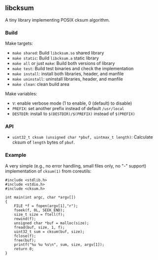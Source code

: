 ## libcksum

A tiny library implementing POSIX cksum algorithm.

### Build

Make targets:

* `make shared`: Build `libcksum.so` shared library
* `make static`: Build `libcksum.a` static library
* `make all` or just `make`: Build both versions of library
* `make test`: Build test binaries and check the implementation
* `make install`: install both libraries, header, and manfile
* `make uninstall`: uninstall libraries, header, and manfile
* `make clean`: clean build area

Make variables:

* `V`: enable verbose mode (1 to enable, 0 (default) to disable)
* `PREFIX`: set another prefix instead of default `/usr/local`
* `DESTDIR`: install to `$(DESTDIR)/$(PREFIX)` instead of `$(PREFIX)`

### API

* `uint32_t cksum (unsigned char *pbuf, uintmax_t length)`:
Calculate cksum of `length` bytes of `pbuf`.

### Example

A very simple (e.g., no error handling, small files only, no "-" support)
implementation of `cksum(1)` from coreutils:

```
#include <stdlib.h>
#include <stdio.h>
#include <cksum.h>

int main(int argc, char *argv[])
{
    FILE *f = fopen(argv[1],"r");
    fseek(f, 0L, SEEK_END);
    size_t size = ftell(f);
    rewind(f);
    unsigned char *buf = malloc(size);
    fread(buf, size, 1, f);
    uint32_t sum = cksum(buf, size);
    fclose(f);
    free(buf);
    printf("%u %u %s\n", sum, size, argv[1]);
    return 0;
}
```
